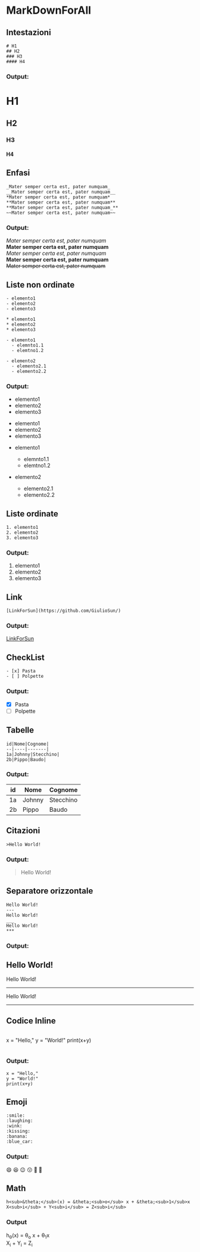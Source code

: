 # MarkDownForAll


## Intestazioni
```
# H1
## H2
### H3
#### H4
```
### Output:

# H1
## H2
### H3
#### H4

## Enfasi


```
_Mater semper certa est, pater numquam_
__Mater semper certa est, pater numquam__
*Mater semper certa est, pater numquam*
**Mater semper certa est, pater numquam**
**Mater semper certa est, pater numquam_**
~~Mater semper certa est, pater numquam~~

```
### Output:

_Mater semper certa est, pater numquam_    
__Mater semper certa est, pater numquam__    
*Mater semper certa est, pater numquam*   
**Mater semper certa est, pater numquam**     
~~Mater semper certa est, pater numquam~~

## Liste non ordinate
```
- elemento1
- elemento2
- elemento3

* elemento1
* elemento2
* elemento3

- elemento1
  - elemnto1.1
  - elemtno1.2
  
- elemento2
  - elemento2.1
  - elemento2.2
```
### Output:

- elemento1
- elemento2
- elemento3

* elemento1
* elemento2
* elemento3

- elemento1
  - elemnto1.1
  - elemtno1.2

- elemento2
  - elemento2.1
  - elemento2.2

## Liste ordinate
```
1. elemento1
2. elemento2
3. elemento3
```
### Output:

1. elemento1
2. elemento2
3. elemento3

## Link
```
[LinkForSun](https://github.com/GiulioSun/)
```
### Output:

[LinkForSun](https://github.com/GiulioSun/)


## CheckList
```
- [x] Pasta
- [ ] Polpette
```
### Output:
- [x] Pasta
- [ ] Polpette

## Tabelle
```
id|Nome|Cognome|
--|----|-------|
1a|Johnny|Stecchino|
2b|Pippo|Baudo|

```
### Output:
id|Nome|Cognome|
--|----|-------|
1a|Johnny|Stecchino|
2b|Pippo|Baudo|

## Citazioni
```
>Hello World!

```
### Output:

>Hello World!


## Separatore orizzontale
```
Hello World!
---
Hello World!
___
Hello World!
***
```
### Output:

Hello World!
---
Hello World!
___
Hello World!
***

## Codice Inline
```
```
x = "Hello,"
y = "World!"
print(x+y)
```
```
### Output:
```
x = "Hello,"
y = "World!"
print(x+y)
```
## Emoji
```
:smile:
:laughing:
:wink:
:kissing:
:banana:
:blue_car:
```
### Output:
:smile:
:laughing:
:wink:
:kissing:
:banana:
:blue_car:

## Math
```
h<sub>&theta;</sub>(x) = &theta;<sub>o</sub> x + &theta;<sub>1</sub>x
X<sub>i</sub> + Y<sub>i</sub> = Z<sub>i</sub>
```
### Output

h<sub>&theta;</sub>(x) = &theta;<sub>o</sub> x + &theta;<sub>1</sub>x  
X<sub>i</sub> + Y<sub>i</sub> = Z<sub>i</sub>

